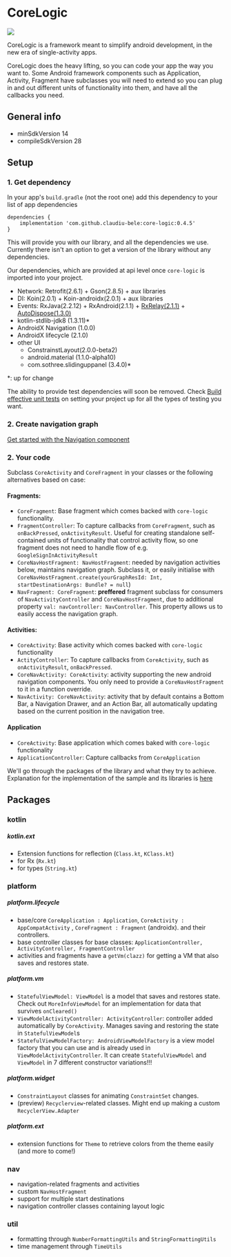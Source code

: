 # CoreLogic

[![](https://jitpack.io/v/claudiu-bele/core-logic.svg)](https://jitpack.io/#claudiu-bele/core-logic)


CoreLogic is a framework meant to simplify android development, in the new era of single-activity apps.

CoreLogic does the heavy lifting, so you can code your app the way you want to.
Some Android framework components such as Application, Activity, Fragment have subclasses you will need to extend so you can plug in and out different units of functionality into them, and have all the callbacks you need.


## General info
- minSdkVersion 14
- compileSdkVersion 28

## Setup

### 1. Get dependency

In your app's `build.gradle` (not the root one) add this dependency to your list of app dependencies

```
dependencies {
    implementation 'com.github.claudiu-bele:core-logic:0.4.5'
}

```
This will provide you with our library, and all the dependencies we use. Currently there isn't an option to get a version of the library without any dependencies.

Our dependencies, which are provided at api level once `core-logic` is imported into your project.
- Network: Retrofit(2.6.1) + Gson(2.8.5) + aux libraries
- DI: Koin(2.0.1) + Koin-androidx(2.0.1) + aux libraries
- Events: RxJava(2.2.12) + RxAndroid(2.1.1) + [RxRelay(2.1.1)](https://github.com/JakeWharton/RxRelay) + [AutoDispose(1.3.0)](https://github.com/uber/AutoDispose)
- kotlin-stdlib-jdk8 (1.3.11)*
- AndroidX Navigation (1.0.0)
- AndroidX lifecycle (2.1.0)
- other UI
    - ConstrainstLayout(2.0.0-beta2)
    - android.material (1.1.0-alpha10)
    - com.sothree.slidinguppanel (3.4.0)*


*: up for change 

The ability to provide test dependencies will soon be removed. Check [Build effective unit tests](https://developer.android.com/training/testing/unit-testing) on setting your project up for all the types of testing you want.

### 2. Create navigation graph

[Get started with the Navigation component](https://developer.android.com/guide/navigation/navigation-getting-started)

### 2. Your code

Subclass `CoreActivity` and `CoreFragment` in your classes or the following alternatives based on case:
#### Fragments:
- `CoreFragment`: Base fragment which comes backed with `core-logic` functionality.
- `FragmentController`: To capture callbacks from `CoreFragment`, such as `onBackPressed`, `onActivityResult`. Useful for creating standalone self-contained units of functionality that control activity flow, so one fragment does not need to handle flow of e.g. `GoogleSignInActivityResult` 
- `CoreNavHostFragment: NavHostFragment`: needed by navigation activities below, maintains navigation graph. Subclass it, or easily initialise with `CoreNavHostFragment.create(yourGraphResId: Int, startDestinationArgs: Bundle? = null`)
- `NavFragment: CoreFragment`: **preffered** fragment subclass for consumers of `NavActivityController` and `CoreNavHostFragment`, due to additional property `val: navController: NavController`. This property allows us to easily access the navigation graph.

#### Activities:
- `CoreActivity`: Base activity which comes backed with `core-logic` functionality
- `ActityController`: To capture callbacks from `CoreActivity`, such as `onActivityResult`, `onBackPressed`. 
- `CoreNavActivity: CoreActivity`: activity supporting the new android navigation components.
You only need to provide a `CoreNavHostFragment` to it in a function override.
- `NavActivity: CoreNavActivity`: activity that by default contains a Bottom Bar, a Navigation Drawer, and an Action Bar, all automatically updating based on the current position in the navigation tree.

#### Application
- `CoreActivity`: Base application which comes baked with `core-logic` functionality
- `ApplicationController`: Capture callbacks from `CoreApplication`

We'll go through the packages of the library and what they try to achieve. Explanation for the implementation of the sample and its libraries is [here](https://github.com/claudiu-bele/core-logic/tree/master/app)
## Packages 

### kotlin

##### kotlin.ext
- Extension functions for reflection (`Class.kt`, `KClass.kt`)
- for Rx (`Rx.kt`)
- for types (`String.kt`)

### platform

##### platform.lifecycle
- base/core `CoreApplication : Application`, `CoreActivity : AppCompatActivity` , `CoreFragment : Fragment` (androidx).
and their controllers.
- base controller classes for base classes: `ApplicationController, ActivityController, FragmentController`
- activities and fragments have a `getVm(clazz)` for getting a VM that also saves and restores state.

##### platform.vm
- `StatefulViewModel: ViewModel` is a model that saves and restores state. Check out `MoreInfoViewModel` for an implementation for data that survives `onCleared()`
- `ViewModelActivityController: ActivityController`: controller added automatically by `CoreActivity`. Manages saving and restoring the state in `StatefulViewModel`s
- `StatefulViewModelFactory: AndroidViewModelFactory` is a view model factory that you can use and is already used in `ViewModelActivityController`. It can create `StatefulViewModel` and `ViewModel` in 7 different constructor variations!!!

##### platform.widget
- `ConstraintLayout` classes for animating `ConstraintSet` changes.
- (preview) `Recyclerview`-related classes. Might end up making a custom `RecyclerView.Adapter`

##### platform.ext
- extension functions for `Theme` to retrieve colors from the theme easily (and more to come!)

### nav
- navigation-related fragments and activities
- custom `NavHostFragment`
- support for multiple start destinations
- navigation controller classes containing layout logic

### util
- formatting through `NumberFormattingUtils` and `StringFormattingUtils`
- time management through `TimeUtils`
